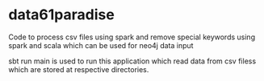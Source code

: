 # data61paradise

Code to process csv files using spark and remove special keywords using spark and scala which can be used for neo4j data input

sbt run main is used to run this application which read data from csv filess which are stored at respective directories.
